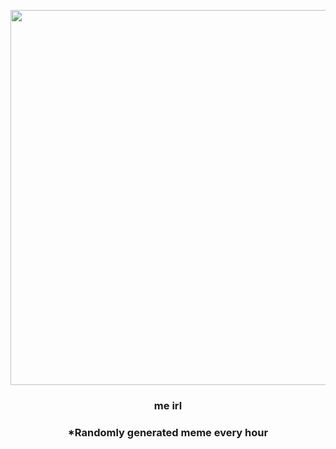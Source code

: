 <p align="center">
        <img src="https://i.redd.it/e4hlpl5ucd791.png" width="600" height="600">
        </p>
        <h3 align="center">me irl</h3>
        <h3 align="center">*Randomly generated meme every hour</h3>
    